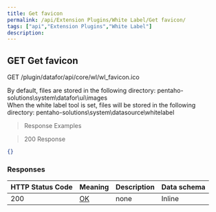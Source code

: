 ```yaml
---
title: Get favicon
permalink: /api/Extension Plugins/White Label/Get favicon/
tags: ["api","Extension Plugins","White Label"]
description: 
---
```


## GET Get favicon

GET /plugin/datafor/api/core/wl/wl_favicon.ico

By default, files are stored in the following directory:
pentaho-solutions\system\datafor\ui\images\
When the white label tool is set, files will be stored in the following directory:
pentaho-solutions\system\datasource\whitelabel

> Response Examples

> 200 Response

```json
{}
```

### Responses

|HTTP Status Code |Meaning|Description|Data schema|
|---|---|---|---|
|200|[OK](https://tools.ietf.org/html/rfc7231#section-6.3.1)|none|Inline|
